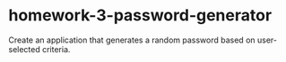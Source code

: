 # homework-3-password-generator
Create an application that generates a random password based on user-selected criteria.
